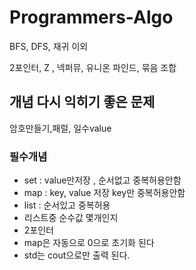 # Programmers-Algo

BFS, DFS, 재귀 이외

2포인터, Z , 넥퍼뮤, 유니온 파인드, 묶음 조합 

## 개념 다시 익히기 좋은 문제

암호만들기,패럴, 일수value

### 필수개념

- set   : value만저장 , 순서없고 중복허용안함
- map  : key, value 저장 key만 중복허용안함
- list   :  순서있고 중복허용
- 리스트중 순수값 몇개인지
- 2포인터 
- map은 자동으로 0으로 초기화 된다
- std는 cout으로만 출력 된다. 
